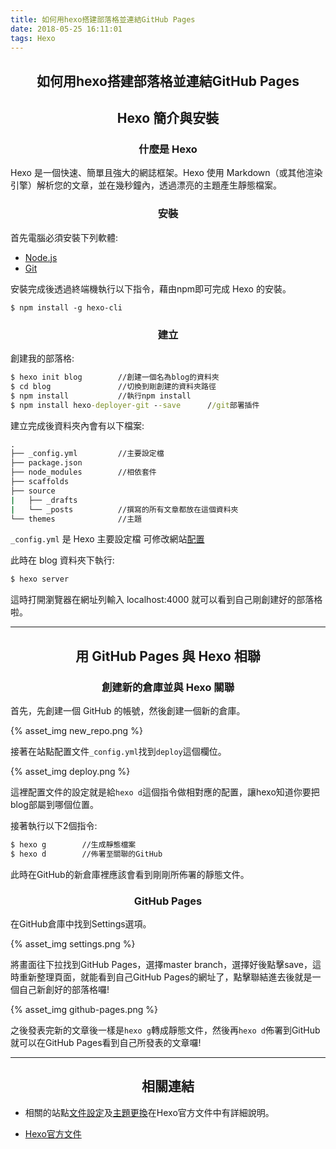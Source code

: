 ```yaml
---
title: 如何用hexo搭建部落格並連結GitHub Pages
date: 2018-05-25 16:11:01
tags: Hexo
---
```


## <center>如何用hexo搭建部落格並連結GitHub Pages</center>

## <center> Hexo 簡介與安裝</center>
### <center>什麼是 Hexo</center>
Hexo 是一個快速、簡單且強大的網誌框架。Hexo 使用 Markdown（或其他渲染引擎）解析您的文章，並在幾秒鐘內，透過漂亮的主題產生靜態檔案。

### <center>安裝</center>
首先電腦必須安裝下列軟體:

* [Node.js](https://nodejs.org/en/)
* [Git](https://git-scm.com/)

安裝完成後透過終端機執行以下指令，藉由npm即可完成 Hexo 的安裝。
```
$ npm install -g hexo-cli
```

### <center>建立</center>

創建我的部落格:
```cmd
$ hexo init blog        //創建一個名為blog的資料夾
$ cd blog               //切換到剛創建的資料夾路徑
$ npm install           //執行npm install
$ npm install hexo-deployer-git --save      //git部署插件

```
建立完成後資料夾內會有以下檔案:
```cmd
.
├── _config.yml         //主要設定檔
├── package.json
├── node_modules        //相依套件
├── scaffolds
├── source
|   ├── _drafts
|   └── _posts          //撰寫的所有文章都放在這個資料夾
└── themes              //主題
```
`_config.yml` 是 Hexo 主要設定檔 可修改網站[配置](https://hexo.io/zh-tw/docs/configuration.html)

此時在 blog 資料夾下執行:
```cmd
$ hexo server  
```
這時打開瀏覽器在網址列輸入 localhost:4000 就可以看到自己剛創建好的部落格啦。



---

## <center>用 GitHub Pages 與 Hexo 相聯</center>

### <center>創建新的倉庫並與 Hexo 關聯</center>
首先，先創建一個 GitHub 的帳號，然後創建一個新的倉庫。

{% asset_img new_repo.png %}

接著在站點配置文件`_config.yml`找到`deploy`這個欄位。

{% asset_img deploy.png %}

這裡配置文件的設定就是給`hexo d`這個指令做相對應的配置，讓hexo知道你要把blog部屬到哪個位置。

接著執行以下2個指令:

```cmd
$ hexo g        //生成靜態檔案
$ hexo d        //佈署至關聯的GitHub
```
此時在GitHub的新倉庫裡應該會看到剛剛所佈署的靜態文件。

### <center>GitHub Pages</center>

在GitHub倉庫中找到Settings選項。

{% asset_img settings.png %}

將畫面往下拉找到GitHub Pages，選擇master branch，選擇好後點擊save，這時重新整理頁面，就能看到自己GitHub Pages的網址了，點擊聯結進去後就是一個自己新創好的部落格囉!

{% asset_img github-pages.png %}

之後發表完新的文章後一樣是`hexo g`轉成靜態文件，然後再`hexo d`佈署到GitHub就可以在GitHub Pages看到自己所發表的文章囉!

---

## <center>相關連結</center>

- 相關的站點[文件設定](https://hexo.io/zh-tw/docs/configuration.html)及[主題更換](https://hexo.io/zh-tw/docs/themes.html)在Hexo官方文件中有詳細說明。

- [Hexo官方文件](https://hexo.io/docs/index.html)

